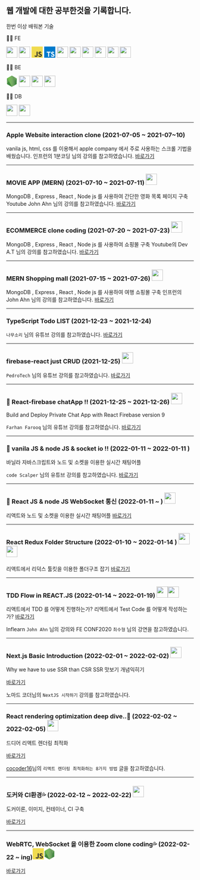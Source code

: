 ## 웹 개발에 대한 공부한것을 기록합니다.

한번 이상 배워본 기술 

👨‍💻 FE

<code><img width="30" height="30" src="https://www.vectorlogo.zone/logos/w3_html5/w3_html5-icon.svg"></code>
<code><img width="30" height="30" src="https://www.vectorlogo.zone/logos/w3_css/w3_css-official.svg"></code>
<code><img width="30" height="30" src="https://raw.githubusercontent.com/github/explore/80688e429a7d4ef2fca1e82350fe8e3517d3494d/topics/javascript/javascript.png"></code>
<code><img width="30" height="30" src="https://raw.githubusercontent.com/github/explore/80688e429a7d4ef2fca1e82350fe8e3517d3494d/topics/typescript/typescript.png"></code>
<code><img width="30" height="30" src="https://user-images.githubusercontent.com/69495129/147361422-c4b8b140-b756-4ab4-bd36-4ccd7aacfe19.png"></code>
<code><img width="30" height="30" src="https://www.vectorlogo.zone/logos/reactjs/reactjs-icon.svg"></code>
<code><img width="30" height="30" src="https://user-images.githubusercontent.com/69495129/147361638-e254dde7-0dab-490c-945f-c04076ba51bc.png"></code>
<code><img width="30" height="30" src="https://www.vectorlogo.zone/logos/reducer/reducer-official.svg"></code>
<code><img width="30" height="30" src="https://user-images.githubusercontent.com/69495129/152636881-d4cb2d5b-e18c-4363-801c-b2661c5fa031.png"></code>
<code><img width="30" height="30" src="https://www.vectorlogo.zone/logos/jestjsio/jestjsio-ar21.svg"></code>


🧑‍💻 BE

<code><img width="30" height="30" src="https://raw.githubusercontent.com/github/explore/80688e429a7d4ef2fca1e82350fe8e3517d3494d/topics/nodejs/nodejs.png"></code>
<code><img width="30" height="30" src="https://www.vectorlogo.zone/logos/firebase/firebase-icon.svg"></code>
<code><img width="30" height="30" src="https://www.vectorlogo.zone/logos/socketio/socketio-icon.svg"></code>
<code><img width="30" height="30" src="https://www.vectorlogo.zone/logos/djangoproject/djangoproject-icon.svg"></code>


🧑‍💻 DB

<code><img width="30" height="30" src="https://www.vectorlogo.zone/logos/mongodb/mongodb-icon.svg"></code>
<code><img width="30" height="30" src="https://www.vectorlogo.zone/logos/mysql/mysql-icon.svg"></code>







--- 

### Apple Website interaction clone (2021-07-05 ~ 2021-07~10)
vanila js, html, css 를 이용해서 apple company 에서 주로 사용하는 스크롤 기법을 배웠습니다.
인프런의 1분코딩 님의 강의를 참고하였습니다.
[바로가기](https://github.com/ChanhyukPark-Tech/WebProgramming/tree/main/InteractiveWeb/appleWebPage_Clone)

---

### MOVIE APP (MERN) (2021-07-10 ~ 2021-07-11) <code><img width="30" height="30" src="https://www.vectorlogo.zone/logos/reactjs/reactjs-icon.svg"></code>
MongoDB , Express , React , Node js 를 사용하여 간단한 영화 목록 페이지 구축
Youtube John Ahn 님의 강의를 참고하였습니다.
[바로가기](https://github.com/ChanhyukPark-Tech/WebProgramming/tree/main/MovieApp/boilerplate-mern-stack-master)



---


### ECOMMERCE clone coding (2021-07-20 ~ 2021-07-23) <code><img width="30" height="30" src="https://www.vectorlogo.zone/logos/reactjs/reactjs-icon.svg"></code>
MongoDB , Express , React , Node js 를 사용하여 쇼핑몰 구축
Youtube의 Dev A.T 님의 강의를 참고하였습니다.
[바로가기](https://github.com/ChanhyukPark-Tech/WebProgramming/tree/main/Ecommerce)


--- 

### MERN Shopping mall (2021-07-15 ~ 2021-07-26) <code><img width="30" height="30" src="https://www.vectorlogo.zone/logos/reactjs/reactjs-icon.svg"></code>
MongoDB , Express , React , Node js 를 사용하여 여행 쇼핑몰 구축
인프런의 John Ahn 님의 강의를 참고하였습니다.
[바로가기](https://github.com/ChanhyukPark-Tech/WebProgramming/tree/main/ShoppingMall)

--- 

### TypeScript Todo LIST (2021-12-23 ~ 2021-12-24)

`나무소리` 님의 유튜브 강의를 참고하였습니다.
[바로가기](https://github.com/ChanhyukPark-Tech/WebProgramming/tree/main/ts-todo-proj)

---

###  firebase-react just CRUD (2021-12-25) <code><img width="30" height="30" src="https://www.vectorlogo.zone/logos/reactjs/reactjs-icon.svg"></code>

`PedroTech` 님의 유튜브 강의를 참고하였습니다.
[바로가기](https://github.com/ChanhyukPark-Tech/WebProgramming/tree/main/firebase-react-crud-main)

---

### 💬 React-firebase chatApp !! (2021-12-25 ~ 2021-12-26) <code><img width="30" height="30" src="https://www.vectorlogo.zone/logos/reactjs/reactjs-icon.svg"></code>
Build and Deploy Private Chat App with React Firebase version 9

`Farhan Farooq` 님의 유튜브 강의를 참고하였습니다.
[바로가기](https://github.com/ChanhyukPark-Tech/WebProgramming/tree/main/react-messenger)


---

### 💬 vanila JS & node JS & socket io !! (2022-01-11 ~ 2022-01-11 )
바닐라 자바스크립트와 노드 및 소켓을 이용한 실시간 채팅어플

`code Scalper` 님의 유튜브 강의를 참고하였습니다.
[바로가기](https://github.com/ChanhyukPark-Tech/WebProgramming/tree/main/nodejs-socket-chatapp)

---

### 💬 React JS & node JS WebSocket 통신 (2022-01-11 ~  ) <code><img width="30" height="30" src="https://www.vectorlogo.zone/logos/reactjs/reactjs-icon.svg"></code>
리액트와 노드 및 소켓을 이용한 실시간 채팅어플
[바로가기](https://github.com/ChanhyukPark-Tech/WebProgramming/tree/main/react-websocket-chat-app)

---

###  React Redux Folder Structure (2022-01-10 ~ 2022-01-14 ) <code><img width="30" height="30" src="https://www.vectorlogo.zone/logos/reducer/reducer-official.svg"></code><code><img width="30" height="30" src="https://www.vectorlogo.zone/logos/reactjs/reactjs-icon.svg"></code>

리액트에서 리덕스 툴킷을 이용한 폴더구조 잡기
[바로가기](https://github.com/ChanhyukPark-Tech/WebProgramming/tree/main/react-redux-toolkit-structure)

---

### TDD Flow in REACT.JS (2022-01-14 ~ 2022-01-19) <code><img width="30" height="30" src="https://www.vectorlogo.zone/logos/reactjs/reactjs-icon.svg"></code><code><img width="30" height="30" src="https://www.vectorlogo.zone/logos/jestjsio/jestjsio-ar21.svg"></code>


리액트에서 TDD 를 어떻게 진행하는가?
리액트에서 Test Code 를 어떻게 작성하는가?
[바로가기](https://github.com/ChanhyukPark-Tech/WebProgramming/tree/main/react-tdd-tutorial)

Inflearn `John Ahn` 님의 강의와 FE CONF2020 `최수형` 님의 강연을 참고하였습니다.


---

### Next.js Basic Introduction (2022-02-01 ~ 2022-02-02) <code><img width="30" height="30" src="https://user-images.githubusercontent.com/69495129/152636881-d4cb2d5b-e18c-4363-801c-b2661c5fa031.png"></code>

Why we have to use SSR than CSR 
SSR 맛보기 개념익히기

[바로가기](https://github.com/ChanhyukPark-Tech/WebProgramming/tree/main/nextjs-intro-basic)

노마드 코더님의 `NextJS 시작하기` 강의를 참고하였습니다.


---

###  React rendering optimization deep dive..💫 (2022-02-02 ~ 2022-02-05) <code><img width="30" height="30" src="https://www.vectorlogo.zone/logos/reactjs/reactjs-icon.svg"></code>


드디어 리액트 렌더링 최적화

[바로가기](https://github.com/ChanhyukPark-Tech/WebProgramming/tree/main/react-rendering-optimization-practice)

[cocoder16](https://cocoder16.tistory.com/36)님의 `리액트 렌더링 최적화하는 8가지 방법` 글을 참고하였습니다.


---

###  도커와 CI환경💦 (2022-02-12 ~ 2022-02-22) <code><img width="30" height="30" src="https://www.vectorlogo.zone/logos/docker/docker-icon.svg"></code>


도커이론, 이미지, 컨테이너, CI 구축

[바로가기](https://github.com/ChanhyukPark-Tech/WebProgramming/tree/main/docker-atoz)


---

###  WebRTC, WebSocket 을 이용한 Zoom clone coding💦 (2022-02-22 ~ ing)<code><img width="30" height="30" src="https://raw.githubusercontent.com/github/explore/80688e429a7d4ef2fca1e82350fe8e3517d3494d/topics/javascript/javascript.png"></code><code><img width="30" height="30" src="https://raw.githubusercontent.com/github/explore/80688e429a7d4ef2fca1e82350fe8e3517d3494d/topics/nodejs/nodejs.png"></code>


[바로가기](https://github.com/ChanhyukPark-Tech/WebProgramming/tree/main/nodejs-webrtc-websocket-zoom)


